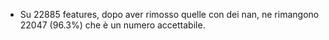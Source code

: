- Su 22885 features, dopo aver rimosso quelle con dei nan, ne rimangono 22047 (96.3%) che è un numero accettabile.